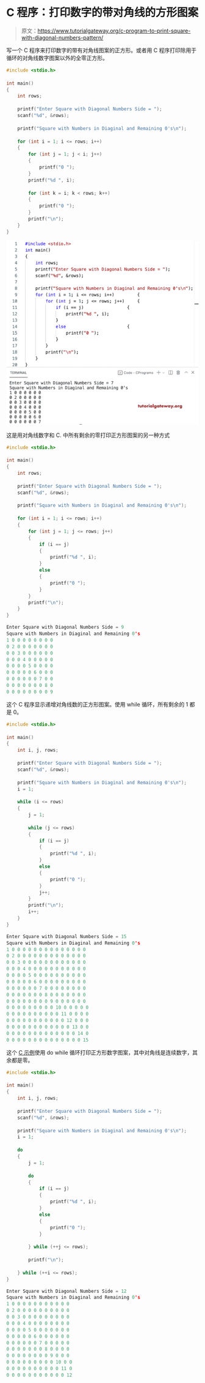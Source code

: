 # C 程序：打印数字的带对角线的方形图案

> 原文：<https://www.tutorialgateway.org/c-program-to-print-square-with-diagonal-numbers-pattern/>

写一个 C 程序来打印数字的带有对角线图案的正方形。或者用 C 程序打印除用于循环的对角线数字图案以外的全零正方形。

```c
#include <stdio.h>

int main()
{
	int rows;

	printf("Enter Square with Diagonal Numbers Side = ");
	scanf("%d", &rows);

	printf("Square with Numbers in Diaginal and Remaining 0's\n");

	for (int i = 1; i <= rows; i++)
	{
		for (int j = 1; j < i; j++)
		{
			printf("0 ");
		}
		printf("%d ", i);

		for (int k = i; k < rows; k++)
		{
			printf("0 ");
		}
		printf("\n");
	}
}
```

![C Program to Print Square With Diagonal Numbers Pattern](img/158419cce0c10b2281c9ad12df983210.png)

这是用对角线数字和 C. 中所有剩余的零打印正方形图案的另一种方式

```c
#include <stdio.h>

int main()
{
	int rows;

	printf("Enter Square with Diagonal Numbers Side = ");
	scanf("%d", &rows);

	printf("Square with Numbers in Diaginal and Remaining 0's\n");

	for (int i = 1; i <= rows; i++)
	{
		for (int j = 1; j <= rows; j++)
		{
			if (i == j)
			{
				printf("%d ", i);
			}
			else
			{
				printf("0 ");
			}
		}
		printf("\n");
	}
}
```

```c
Enter Square with Diagonal Numbers Side = 9
Square with Numbers in Diaginal and Remaining 0's
1 0 0 0 0 0 0 0 0 
0 2 0 0 0 0 0 0 0 
0 0 3 0 0 0 0 0 0 
0 0 0 4 0 0 0 0 0 
0 0 0 0 5 0 0 0 0 
0 0 0 0 0 6 0 0 0 
0 0 0 0 0 0 7 0 0 
0 0 0 0 0 0 0 8 0 
0 0 0 0 0 0 0 0 9 
```

这个 C 程序显示递增对角线数的正方形图案。使用 while 循环，所有剩余的 1 都是 0。

```c
#include <stdio.h>

int main()
{
	int i, j, rows;

	printf("Enter Square with Diagonal Numbers Side = ");
	scanf("%d", &rows);

	printf("Square with Numbers in Diaginal and Remaining 0's\n");
	i = 1;

	while (i <= rows)
	{
		j = 1;

		while (j <= rows)
		{
			if (i == j)
			{
				printf("%d ", i);
			}
			else
			{
				printf("0 ");
			}
			j++;
		}
		printf("\n");
		i++;
	}
}
```

```c
Enter Square with Diagonal Numbers Side = 15
Square with Numbers in Diaginal and Remaining 0's
1 0 0 0 0 0 0 0 0 0 0 0 0 0 0 
0 2 0 0 0 0 0 0 0 0 0 0 0 0 0 
0 0 3 0 0 0 0 0 0 0 0 0 0 0 0 
0 0 0 4 0 0 0 0 0 0 0 0 0 0 0 
0 0 0 0 5 0 0 0 0 0 0 0 0 0 0 
0 0 0 0 0 6 0 0 0 0 0 0 0 0 0 
0 0 0 0 0 0 7 0 0 0 0 0 0 0 0 
0 0 0 0 0 0 0 8 0 0 0 0 0 0 0 
0 0 0 0 0 0 0 0 9 0 0 0 0 0 0 
0 0 0 0 0 0 0 0 0 10 0 0 0 0 0 
0 0 0 0 0 0 0 0 0 0 11 0 0 0 0 
0 0 0 0 0 0 0 0 0 0 0 12 0 0 0 
0 0 0 0 0 0 0 0 0 0 0 0 13 0 0 
0 0 0 0 0 0 0 0 0 0 0 0 0 14 0 
0 0 0 0 0 0 0 0 0 0 0 0 0 0 15 
```

这个 [C 示例](https://www.tutorialgateway.org/c-programming-examples/)使用 do while 循环打印正方形数字图案，其中对角线是连续数字，其余都是零。

```c
#include <stdio.h>

int main()
{
	int i, j, rows;

	printf("Enter Square with Diagonal Numbers Side = ");
	scanf("%d", &rows);

	printf("Square with Numbers in Diaginal and Remaining 0's\n");
	i = 1;

	do
	{
		j = 1;

		do
		{
			if (i == j)
			{
				printf("%d ", i);
			}
			else
			{
				printf("0 ");
			}

		} while (++j <= rows);

		printf("\n");

	} while (++i <= rows);
}
```

```c
Enter Square with Diagonal Numbers Side = 12
Square with Numbers in Diaginal and Remaining 0's
1 0 0 0 0 0 0 0 0 0 0 0 
0 2 0 0 0 0 0 0 0 0 0 0 
0 0 3 0 0 0 0 0 0 0 0 0 
0 0 0 4 0 0 0 0 0 0 0 0 
0 0 0 0 5 0 0 0 0 0 0 0 
0 0 0 0 0 6 0 0 0 0 0 0 
0 0 0 0 0 0 7 0 0 0 0 0 
0 0 0 0 0 0 0 8 0 0 0 0 
0 0 0 0 0 0 0 0 9 0 0 0 
0 0 0 0 0 0 0 0 0 10 0 0 
0 0 0 0 0 0 0 0 0 0 11 0 
0 0 0 0 0 0 0 0 0 0 0 12 
```